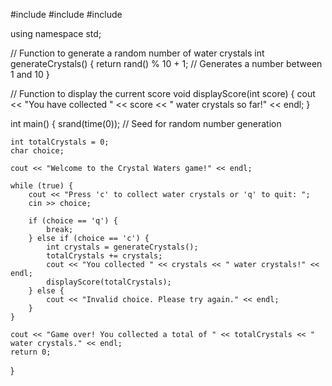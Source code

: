 #include <iostream>
#include <cstdlib>
#include <ctime>

using namespace std;

// Function to generate a random number of water crystals
int generateCrystals() {
    return rand() % 10 + 1; // Generates a number between 1 and 10
}

// Function to display the current score
void displayScore(int score) {
    cout << "You have collected " << score << " water crystals so far!" << endl;
}

int main() {
    srand(time(0)); // Seed for random number generation

    int totalCrystals = 0;
    char choice;

    cout << "Welcome to the Crystal Waters game!" << endl;

    while (true) {
        cout << "Press 'c' to collect water crystals or 'q' to quit: ";
        cin >> choice;

        if (choice == 'q') {
            break;
        } else if (choice == 'c') {
            int crystals = generateCrystals();
            totalCrystals += crystals;
            cout << "You collected " << crystals << " water crystals!" << endl;
            displayScore(totalCrystals);
        } else {
            cout << "Invalid choice. Please try again." << endl;
        }
    }

    cout << "Game over! You collected a total of " << totalCrystals << " water crystals." << endl;
    return 0;
}
